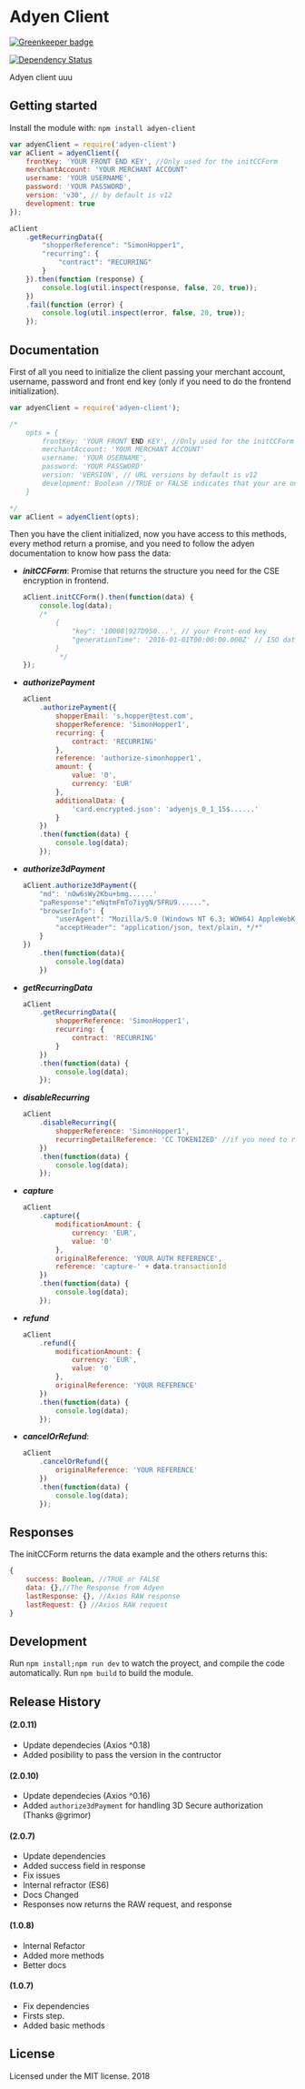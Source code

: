 # Adyen Client

[![Greenkeeper badge](https://badges.greenkeeper.io/danibram/adyen-client.svg)](https://greenkeeper.io/)

[![Dependency Status](https://david-dm.org/danibram/adyen-client.svg)](https://david-dm.org/danibram/adyen-client)

Adyen client uuu

## Getting started

Install the module with: `npm install adyen-client`

```javascript
var adyenClient = require('adyen-client')
var aClient = adyenClient({
    frontKey: 'YOUR FRONT END KEY', //Only used for the initCCForm
    merchantAccount: 'YOUR MERCHANT ACCOUNT'
    username: 'YOUR USERNAME',
    password: 'YOUR PASSWORD',
    version: 'v30', // by default is v12
    development: true
});

aClient
    .getRecurringData({
        "shopperReference": "SimonHopper1",
        "recurring": {
            "contract": "RECURRING"
        }
    }).then(function (response) {
        console.log(util.inspect(response, false, 20, true));
    })
    .fail(function (error) {
        console.log(util.inspect(error, false, 20, true));
    });
```

## Documentation

First of all you need to initialize the client passing your merchant account, username, password and front end key (only if you need to do the frontend initialization).

```javascript
var adyenClient = require('adyen-client');

/*
    opts = {
        frontKey: 'YOUR FRONT END KEY', //Only used for the initCCForm
        merchantAccount: 'YOUR MERCHANT ACCOUNT'
        username: 'YOUR USERNAME',
        password: 'YOUR PASSWORD'
        version: 'VERSION', // URL versions by default is v12
        development: Boolean //TRUE or FALSE indicates that your are on development, for production is not neccesary
    }

*/
var aClient = adyenClient(opts);
```

Then you have the client initialized, now you have access to this methods, every method return a promise, and you need to follow the adyen documentation to know how pass the data:

*   **_initCCForm_**: Promise that returns the structure you need for the CSE encryption in frontend.

    ```javascript
    aClient.initCCForm().then(function(data) {
        console.log(data);
        /*
            {
                "key": '10008|927D950...', // your Front-end key
                "generationTime": '2016-01-01T00:00:00.000Z' // ISO date string
            }
             */
    });
    ```

*   **_authorizePayment_**

    ```javascript
    aClient
        .authorizePayment({
            shopperEmail: 's.hopper@test.com',
            shopperReference: 'SimonHopper1',
            recurring: {
                contract: 'RECURRING'
            },
            reference: 'authorize-simonhopper1',
            amount: {
                value: '0',
                currency: 'EUR'
            },
            additionalData: {
                'card.encrypted.json': 'adyenjs_0_1_15$......'
            }
        })
        .then(function(data) {
            console.log(data);
        });
    ```

*   **_authorize3dPayment_**

    ```javascript
    aClient.authorize3dPayment({
        "md": 'nOw6sWy2Kbu+bmg......'
        "paResponse":"eNqtmFmTo7iygN/5FRU9......",
        "browserInfo": {
            "userAgent": "Mozilla/5.0 (Windows NT 6.3; WOW64) AppleWebKit/537.36 (KHTML, like Gecko) Chrome/50.0.2661.75 Safari/537.36",
            "acceptHeader": "application/json, text/plain, */*"
        }
    })
        .then(function(data){
            console.log(data)
        })
    ```

*   **_getRecurringData_**

    ```javascript
    aClient
        .getRecurringData({
            shopperReference: 'SimonHopper1',
            recurring: {
                contract: 'RECURRING'
            }
        })
        .then(function(data) {
            console.log(data);
        });
    ```

*   **_disableRecurring_**

    ```javascript
    aClient
        .disableRecurring({
            shopperReference: 'SimonHopper1',
            recurringDetailReference: 'CC TOKENIZED' //if you need to remove a specific one
        })
        .then(function(data) {
            console.log(data);
        });
    ```

*   **_capture_**

    ```javascript
    aClient
        .capture({
            modificationAmount: {
                currency: 'EUR',
                value: '0'
            },
            originalReference: 'YOUR AUTH REFERENCE',
            reference: 'capture-' + data.transactionId
        })
        .then(function(data) {
            console.log(data);
        });
    ```

*   **_refund_**

    ```javascript
    aClient
        .refund({
            modificationAmount: {
                currency: 'EUR',
                value: '0'
            },
            originalReference: 'YOUR REFERENCE'
        })
        .then(function(data) {
            console.log(data);
        });
    ```

*   **_cancelOrRefund_**:

    ```javascript
    aClient
        .cancelOrRefund({
            originalReference: 'YOUR REFERENCE'
        })
        .then(function(data) {
            console.log(data);
        });
    ```

## Responses

The initCCForm returns the data example and the others returns this:

```javascript
{
    success: Boolean, //TRUE or FALSE
    data: {},//The Response from Adyen
    lastResponse: {}, //Axios RAW response
    lastRequest: {} //Axios RAW request
}
```

## Development

Run `npm install;npm run dev` to watch the proyect, and compile the code automatically.
Run `npm build` to build the module.

## Release History

#### (2.0.11)

*   Update dependecies (Axios ^0.18)
*   Added posibility to pass the version in the contructor

#### (2.0.10)

*   Update dependecies (Axios ^0.16)
*   Added `authorize3dPayment` for handling 3D Secure authorization (Thanks @grimor)

#### (2.0.7)

*   Update dependencies
*   Added success field in response
*   Fix issues
*   Internal refractor (ES6)
*   Docs Changed
*   Responses now returns the RAW request, and response

#### (1.0.8)

*   Internal Refactor
*   Added more methods
*   Better docs

#### (1.0.7)

*   Fix dependencies
*   Firsts step.
*   Added basic methods

## License

Licensed under the MIT license. 2018
